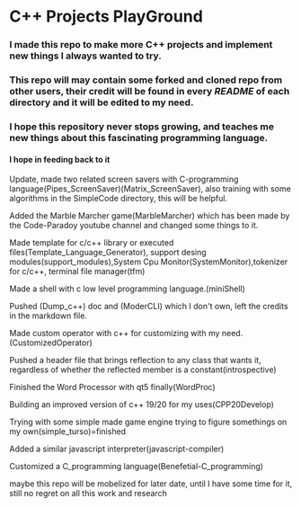 # C++ Projects **PlayGround**

### I made this repo to make more C++ projects and implement new things I always wanted to try.

### **This repo** will may contain some forked and cloned repo from other users, their credit will be found in every *README* of each directory and it will be edited to my need.

### I hope this repository never stops growing, and teaches me new things about this fascinating programming language.

#### **I hope in feeding back to it**

Update, made two related screen savers with C-programming language(Pipes_ScreenSaver)(Matrix_ScreenSaver), also training with some algorithms in the SimpleCode directory, this will be helpful.

Added the Marble Marcher game(MarbleMarcher) which has been made by the Code-Paradoy youtube channel and changed some things to it.


Made template for c/c++ library or executed files(Template_Language_Generator), support desing modules(support_modules),System Cpu Monitor(SystemMonitor),tokenizer for c/c++, terminal file manager(tfm)

Made a shell with c low level programming language.(miniShell)

Pushed (Dump_c++) doc and (ModerCLI) which I don't own, left the credits in the markdown file.

Made custom operator with c++ for customizing with my need.(CustomizedOperator)

Pushed a header file that brings reflection to any class that wants it, regardless of
whether the reflected member is a constant(introspective)

Finished the Word Processor with qt5 finally(WordProc)

Building an improved version of c++ 19/20 for my uses(CPP20Develop)

Trying with some simple made game engine trying to figure somethings on my own(simple_turso)=finished

Added a similar javascript interpreter(javascript-compiler)

Customized a C_programming language(Benefetial-C_programming)

maybe this repo will be mobelized for later date, until I have some time for it, still no regret on all this work and research

